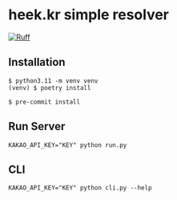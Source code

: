 # heek.kr simple resolver

[![Ruff](https://img.shields.io/endpoint?url=https://raw.githubusercontent.com/astral-sh/ruff/main/assets/badge/v2.json)](https://github.com/astral-sh/ruff)

## Installation

```console
$ python3.11 -m venv venv
(venv) $ poetry install

$ pre-commit install
```

## Run Server

```console
KAKAO_API_KEY="KEY" python run.py
```

## CLI

```console
KAKAO_API_KEY="KEY" python cli.py --help
```
